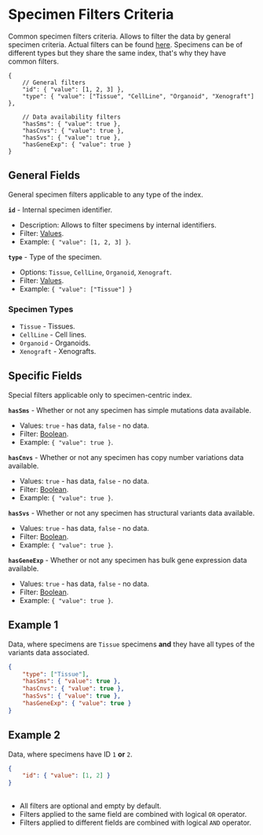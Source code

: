 # Specimen Filters Criteria
Common specimen filters criteria. Allows to filter the data by general specimen criteria. Actual filters can be found [here](../Unite.Indices.Search/Services/Filters/Base/Specimens/Criteria/SpecimenCriteria.cs). Specimens can be of different types but they share the same index, that's why they have common filters.

```jsonc
{
    // General filters
    "id": { "value": [1, 2, 3] },
    "type": { "value": ["Tissue", "CellLine", "Organoid", "Xenograft"] },

    // Data availability filters
    "hasSms": { "value": true },
    "hasCnvs": { "value": true },
    "hasSvs": { "value": true },
    "hasGeneExp": { "value": true }
}
```


## General Fields
General specimen filters applicable to any type of the index.

**`id`** - Internal specimen identifier.
- Description: Allows to filter specimens by internal identifiers.
- Filter: [Values](./search-criteria.md#values-criteria).
- Example: `{ "value": [1, 2, 3] }`.

**`type`** - Type of the specimen.
- Options: `Tissue`, `CellLine`, `Organoid`, `Xenograft`.
- Filter: [Values](./search-criteria.md#values-criteria).
- Example: `{ "value": ["Tissue"] }`

### Specimen Types
- `Tissue` - Tissues.
- `CellLine` - Cell lines.
- `Organoid` - Organoids.
- `Xenograft` - Xenografts.


## Specific Fields
Special filters applicable only to specimen-centric index.

**`hasSms`** - Whether or not any specimen has simple mutations data available.
- Values: `true` - has data, `false` - no data.
- Filter: [Boolean](./search-criteria.md#boolean-criteria).
- Example: `{ "value": true }`.

**`hasCnvs`** - Whether or not any specimen has copy number variations data available.
- Values: `true` - has data, `false` - no data.
- Filter: [Boolean](./search-criteria.md#boolean-criteria).
- Example: `{ "value": true }`.

**`hasSvs`** - Whether or not any specimen has structural variants data available.
- Values: `true` - has data, `false` - no data.
- Filter: [Boolean](./search-criteria.md#boolean-criteria).
- Example: `{ "value": true }`.

**`hasGeneExp`** - Whether or not any specimen has bulk gene expression data available.
- Values: `true` - has data, `false` - no data.
- Filter: [Boolean](./search-criteria.md#boolean-criteria).
- Example: `{ "value": true }`.


## Example 1
Data, where specimens are `Tissue` specimens **and** they have all types of the variants data associated.
```json
{
    "type": ["Tissue"],
    "hasSms": { "value": true },
    "hasCnvs": { "value": true },
    "hasSvs": { "value": true },
    "hasGeneExp": { "value": true }
}
```

## Example 2
Data, where specimens have ID `1` **or** `2`.
```json
{
    "id": { "value": [1, 2] }
}
```


##
- All filters are optional and empty by default.
- Filters applied to the same field are combined with logical `OR` operator.
- Filters applied to different fields are combined with logical `AND` operator.
